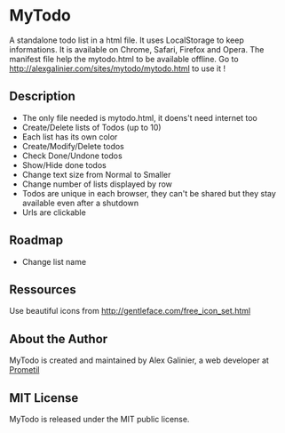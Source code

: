 # MyTodo

A standalone todo list in a html file. It uses LocalStorage to keep informations. It is available on Chrome, Safari, Firefox and Opera.
The manifest file help the mytodo.html to be available offline. Go to http://alexgalinier.com/sites/mytodo/mytodo.html to use it !

## Description

* The only file needed is mytodo.html, it doens't need internet too
* Create/Delete lists of Todos (up to 10)
* Each list has its own color
* Create/Modify/Delete todos
* Check Done/Undone todos
* Show/Hide done todos
* Change text size from Normal to Smaller
* Change number of lists displayed by row
* Todos are unique in each browser, they can't be shared but they stay available even after a shutdown
* Urls are clickable

## Roadmap

* Change list name

## Ressources

Use beautiful icons from http://gentleface.com/free_icon_set.html

## About the Author

MyTodo is created and maintained by Alex Galinier, a web developer at [Prometil](http://www.prometil.com)

## MIT License

MyTodo is released under the MIT public license.